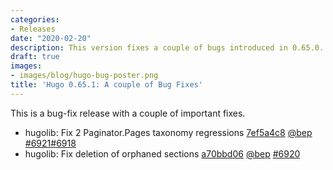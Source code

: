 ```yaml
---
categories:
- Releases
date: "2020-02-20"
description: This version fixes a couple of bugs introduced in 0.65.0.
draft: true
images:
- images/blog/hugo-bug-poster.png
title: 'Hugo 0.65.1: A couple of Bug Fixes'
---
```


	

This is a bug-fix release with a couple of important fixes.

* hugolib: Fix 2 Paginator.Pages taxonomy regressions [7ef5a4c8](https://github.com/gohugoio/hugo/commit/7ef5a4c83e4560bced3eee0ccf0e0db176146f44) [@bep](https://github.com/bep) [#6921](https://github.com/gohugoio/hugo/issues/6921)[#6918](https://github.com/gohugoio/hugo/issues/6918)
* hugolib: Fix deletion of orphaned sections [a70bbd06](https://github.com/gohugoio/hugo/commit/a70bbd0696df3b0a6889650e48a07f8223151da4) [@bep](https://github.com/bep) [#6920](https://github.com/gohugoio/hugo/issues/6920)



